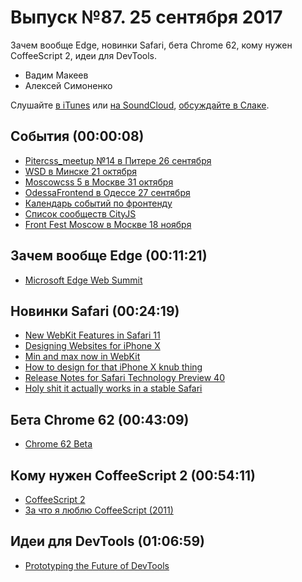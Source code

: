 # Выпуск №87. 25 сентября 2017

Зачем вообще Edge, новинки Safari, бета Chrome 62, кому нужен CoffeeScript 2, идеи для DevTools.

- Вадим Макеев
- Алексей Симоненко

Слушайте [в iTunes](https://itunes.apple.com/ru/podcast/veb-standarty/id1080500016) или [на SoundCloud](https://soundcloud.com/web-standards/episode-87), [обсуждайте в Слаке](http://slack.web-standards.ru/).

## События (00:00:08)

- [Pitercss_meetup №14 в Питере 26 сентября](https://pitercss.timepad.ru/event/564590/)
- [WSD в Минске 21 октября](https://wsd.events/2017/10/21/)
- [Moscowcss 5 в Москве 31 октября](https://moscowcss.timepad.ru/event/576236/)
- [OdessaFrontend в Одессе 27 сентября](http://odessafrontend.com/)
- [Календарь событий по фронтенду](https://github.com/web-standards-ru/calendar)
- [Список сообществ CityJS](https://github.com/web-standards-ru/cityjs-list)
- [Front Fest Moscow в Москве 18 ноября](https://2017.frontfest.ru/)

## Зачем вообще Edge (00:11:21)

- [Microsoft Edge Web Summit](https://channel9.msdn.com/Events/WebPlatformSummit/Microsoft-Edge-Web-Summit-2017)

## Новинки Safari (00:24:19)

- [New WebKit Features in Safari 11](https://webkit.org/blog/7956/new-webkit-features-in-safari-11/)
- [Designing Websites for iPhone X](https://webkit.org/blog/7929/designing-websites-for-iphone-x/)
- [Min and max now in WebKit](https://twitter.com/iamvdo/status/910074435159420928)
- [How to design for that iPhone X knub thing](https://twitter.com/fat/status/910212974190587904)
- [Release Notes for Safari Technology Preview 40](https://webkit.org/blog/7922/release-notes-for-safari-technology-preview-40/)
- [Holy shit it actually works in a stable Safari](https://twitter.com/rreverser/status/902504540393660416)

## Бета Chrome 62 (00:43:09)

- [Chrome 62 Beta](https://blog.chromium.org/2017/09/chrome-62-beta-network-quality.html)

## Кому нужен CoffeeScript 2 (00:54:11)

- [CoffeeScript 2](http://coffeescript.org/announcing-coffeescript-2/)
- [За что я люблю CoffeeScript (2011)](http://simonenko.su/8725324958/for-what-i-love-coffeescript)

## Идеи для DevTools (01:06:59)

- [Prototyping the Future of DevTools](https://medium.com/p/f54ba4d51891)

